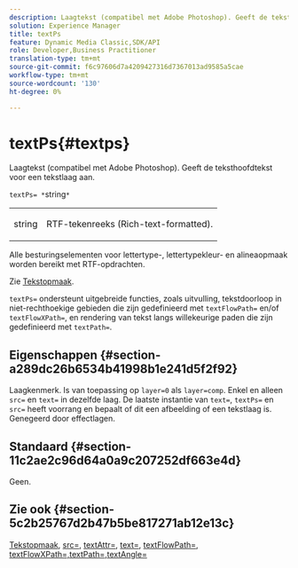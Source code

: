 ```yaml
---
description: Laagtekst (compatibel met Adobe Photoshop). Geeft de teksthoofdtekst voor een tekstlaag aan.
solution: Experience Manager
title: textPs
feature: Dynamic Media Classic,SDK/API
role: Developer,Business Practitioner
translation-type: tm+mt
source-git-commit: f6c97606d7a4209427316d7367013ad9585a5cae
workflow-type: tm+mt
source-wordcount: '130'
ht-degree: 0%

---
```



# textPs{#textps}

Laagtekst (compatibel met Adobe Photoshop). Geeft de teksthoofdtekst voor een tekstlaag aan.

`textPs= *`string`*`

<table id="simpletable_4E2D08FD4EEC4EDC9EFE9F6F2E22DB0C"> 
 <tr class="strow"> 
  <td class="stentry"> <p><span class="codeph"><span class="varname"> string</span> </span> </p> </td> 
  <td class="stentry"> <p>RTF-tekenreeks (Rich-text-formatted). </p></td> 
 </tr> 
</table>

Alle besturingselementen voor lettertype-, lettertypekleur- en alineaopmaak worden bereikt met RTF-opdrachten.

Zie [Tekstopmaak](../../../../../is-api/http-ref/image-serving-api-ref/c-http-protocol-reference/c-text-formatting/c-text-formatting.md#concept-0d3136db7f6f49668274541cd4b6364c).

`textPs=` ondersteunt uitgebreide functies, zoals uitvulling, tekstdoorloop in niet-rechthoekige gebieden die zijn gedefinieerd met  `textFlowPath=` en/of  `textFlowXPath=`, en rendering van tekst langs willekeurige paden die zijn gedefinieerd met  `textPath=`.

## Eigenschappen {#section-a289dc26b6534b41998b1e241d5f2f92}

Laagkenmerk. Is van toepassing op `layer=0` als `layer=comp`. Enkel en alleen `src=` en `text=` in dezelfde laag. De laatste instantie van `text=`, `textPs=` en `src=` heeft voorrang en bepaalt of dit een afbeelding of een tekstlaag is. Genegeerd door effectlagen.

## Standaard {#section-11c2ae2c96d64a0a9c207252df663e4d}

Geen.

## Zie ook {#section-5c2b25767d2b47b5be817271ab12e13c}

[Tekstopmaak](../../../../../is-api/http-ref/image-serving-api-ref/c-http-protocol-reference/c-text-formatting/c-text-formatting.md#concept-0d3136db7f6f49668274541cd4b6364c),  [src=](../../../../../is-api/http-ref/image-serving-api-ref/c-http-protocol-reference/c-command-reference/r-src.md#reference-f6506637778c4c69bf106a7924a91ab1),  [textAttr=](../../../../../is-api/http-ref/image-serving-api-ref/c-http-protocol-reference/c-command-reference/r-textattr.md#reference-ff00484fa3244286abeff34911f7ec0d),  [text=](../../../../../is-api/http-ref/image-serving-api-ref/c-http-protocol-reference/c-command-reference/r-text.md#reference-84634052e48548539a1ef63cbe41f22f),  [textFlowPath=](../../../../../is-api/http-ref/image-serving-api-ref/c-http-protocol-reference/c-command-reference/r-textflowpath.md#reference-0b8d9493d71342f0b6a64a6d221584ef),  [ ](../../../../../is-api/http-ref/image-serving-api-ref/c-http-protocol-reference/c-command-reference/r-textflowxpath.md#reference-c55d4e41a28f40aca6a24ca218c28542)  [ ](../../../../../is-api/http-ref/image-serving-api-ref/c-http-protocol-reference/c-command-reference/r-textpath.md#reference-b09cc0902dff4725bdb54d5da4076ccd)  [textFlowXPath=,textPath=,textAngle=](../../../../../is-api/http-ref/image-serving-api-ref/c-http-protocol-reference/c-command-reference/r-textangle.md#reference-447f624c0e764d0cb5c75846d1b44d15)
